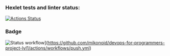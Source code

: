 ### Hexlet tests and linter status:
[![Actions Status](https://github.com/mikonoid/devops-for-programmers-project-lvl1/workflows/hexlet-check/badge.svg)](https://github.com/mikonoid/devops-for-programmers-project-lvl1/actions)

### Badge 

![Status workflow](https://github.com/mikonoid/devops-for-programmers-project-lvl1/actions/workflows/push.yml/badge.svg)](https://github.com/mikonoid/devops-for-programmers-project-lvl1/actions/workflows/push.yml)
